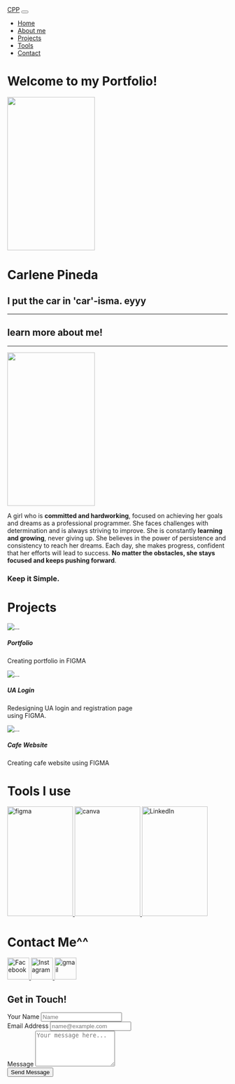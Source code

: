 <!DOCTYPE html>
<html lang="en">
<head>
    <meta charset="UTF-8">
    <meta name="viewport" content="width=device-width, initial-scale=1.0">
    <title>PORTFOLIO</title>
   <link href="https://cdn.jsdelivr.net/npm/bootstrap@5.3.6/dist/css/bootstrap.min.css" rel="stylesheet" integrity="sha384-4Q6Gf2aSP4eDXB8Miphtr37CMZZQ5oXLH2yaXMJ2w8e2ZtHTl7GptT4jmndRuHDT" crossorigin="anonymous">
</head>
<body>
<!-- NAVBAR -->
    <nav class="navbar navbar-expand-lg bg-body-tertiary fixed-top">
        <div class="container-fluid">
          <a class="navbar-brand fw-bold" href="#">CPP</a>
          <button class="navbar-toggler" type="button" data-bs-toggle="collapse" data-bs-target="#navbarNav" aria-controls="navbarNav" aria-expanded="false" aria-label="Toggle navigation">
            <span class="navbar-toggler-icon"></span>
          </button>
          <div class="collapse navbar-collapse" id="navbarNav">
            <ul class="navbar-nav  ms-auto me-auto">
              <li class="nav-item">
                <a class="nav-link active" aria-current="page" href="#home">Home</a>
              </li>
              <li class="nav-item">
                <a class="nav-link" href="#about">About me</a>
              </li>
              <li class="nav-item">
                <a class="nav-link" href="#projects">Projects</a>
              </li>
              <li class="nav-item">
                <a class="nav-link" href="#tools">Tools</a>
              </li>
              <li class="nav-item">
                <a class="nav-link" href="#contacts">Contact</a>
              </li>
            </ul>
          </div>
        </div>
      </nav>
    <!-- NAVBAR -->
<!-- LANDING SECTION -->
     <div class="p-3 bg-secondary vh-100" id="home">
        <h1 class="text-center text-light"></h1>
         <div class="p-3 bg-secondary vh-100" id="home">
        <h3 class="text-center text-light display-1 d-flex justify-content-center align-items-center"></h3>
        <div>
            <h1 class="d-flex justify-content-center align-items-center">Welcome to my Portfolio!</h1>
        </div>
<div class="d-flex flex-column justify-content-center align-items-center">
    <img src="c:\Users\Carlene\Downloads\me.jpg" class="img-fluid bg-dark p-3 mt-4 rounded-circle" width="200" height="350" >
    <h1 class="text-light mt-3 display-2">Carlene Pineda</h1>
    <h2 class="text-warning mt-3">I put the car in 'car'-isma. eyyy</h2>
</div>
 </div>
    <!-- LANDING SECTION -->
<!-- ABOUT SECTION -->
    <div class="p-3 bg-dark vh-100 d-flex flex-column align-items-center" id="about">
    <hr>
    <h2 class="text-center text-warning mb-4">learn more about me!</h2>
    <hr class="w-50 mb-4">
    <div class="d-flex align-items-start w-100 justify-content-center">
        <img src="c:\Users\Carlene\Downloads\me 2.jpg" class="img-fluid bg-light p-3 mt-4 rounded-circle me-4" width="200" height="350">
        <p class="text-light text-start mt-4 col-lg-6">
            A girl who is <strong class="text-warning">committed and hardworking</strong>, focused on achieving her goals and dreams as a professional programmer. She faces challenges with determination and is always striving to improve. She is constantly <strong class="text-warning">learning and growing</strong>, never giving up. She believes in the power of persistence and consistency to reach her dreams. Each day, she makes progress, confident that her efforts will lead to success. <strong class="text-warning">No matter the obstacles, she stays focused and keeps pushing forward</strong>.
        </p>
    </div>
    <h3 class="text-light text-center mt-4">Keep it Simple.</h3>
</div>
    <!-- ABOUT SECTION -->
 <!-- PROJECT SECTION -->
    <div class="p-3 bg-light vh-100 d-flex flex-column justify-content-center align-items-center" id="projects">
        <h1 class="text-center text-warning">Projects</h1>
 <div class="d-flex gap-5 p-5">
            <!-- FIRST CARD -->
        <div class="card" style="width: 18rem;">
            <img src="c:\Users\Carlene\Pictures\Screenshots\portfolio.png" class="card-img-top" alt="...">
            <div class="card-body">
              <h5 class="card-title">Portfolio</h5>
              <p class="card-text">Creating portfolio in FIGMA</p>
              <a href="https://www.figma.com/design/TXwkB4S319XvX5CNgg7QyN/Untitled?node-id=0-1&p=f&t=CEznNHntIo58shnR-0"  target="_blank"></a></a>
            </div>
          </div>
         <!-- FIRST CARD -->
 <!-- FIRST CARD -->
        <div class="card" style="width: 18rem;">
            <img src="c:\Users\Carlene\Pictures\Screenshots\figma.png" class="card-img-top" alt="...">
            <div class="card-body">
              <h5 class="card-title">UA Login</h5>
              <p class="card-text">Redesigning UA login and registration page using FIGMA.</p>
              <a href="#" class="https://www.figma.com/design/TXwkB4S319XvX5CNgg7QyN/Untitled?node-id=0-1&p=f&t=CEznNHntIo58shnR-0"  target="_blank"></a></a>
            </div>
          </div>
         <!-- FIRST CARD -->
  <!-- FIRST CARD -->
        <div class="card" style="width: 18rem;">
            <img src="c:\Users\Carlene\Pictures\Screenshots\FIGMAAAAAAAA.png" class="card-img-top" alt="...">
            <div class="card-body">
              <h5 class="card-title">Cafe Website</h5>
              <p class="card-text">Creating cafe website using FIGMA</p>
              <a href="https://www.figma.com/design/TXwkB4S319XvX5CNgg7QyN/Untitled?node-id=0-1&p=f&t=CEznNHntIo58shnR-0"  target="_blank"></a>
            </div>
          </div>
         <!-- FIRST CARD -->
        </div>
     </div>
    <!-- PROJECT SECTION -->
<!--TOOLS SECTION-->
<div class="p-3 bg-dark vh-100" id="tools">
        <h1 class="text-center text-light">Tools I use</h1>
        <div class="d-flex justify-content-center gap-4 mb-5">
            <a href="https://www.figma.com/" target="_blank">
                <img src="https://static-00.iconduck.com/assets.00/figma-icon-2048x2048-ule4368e.png" width="150" height="250" class="img-fluid rounded-circle shadow-lg" alt="figma">
            </a>
            <a href="https://www.canva.com/" target="_blank">
                <img src="https://yt3.googleusercontent.com/M7S2_gnnaJT5buAfWW4tanX9NELz5PddzNCQgnRV1oP8t12s5pg4cYKMChkEoh8gtGX__KtcYKU=s900-c-k-c0x00ffffff-no-rj" width="150" height="250" class="img-fluid rounded-circle shadow-lg" alt="canva">
            </a>
            <a href="https://www.capcut.com/" target="_blank">
                <img src="https://images-eds-ssl.xboxlive.com/image?url=4rt9.lXDC4H_93laV1_eHM0OYfiFeMI2p9MWie0CvL99U4GA1gf6_kayTt_kBblFwHwo8BW8JXlqfnYxKPmmBaQDG.nPeYqpMXSUQbV6ZbBJ.x5paJaMkB.CqTHcVYjDMA_oHUGwcgBmCV1lBqllIkZNgsGwVB9CAeOnzGwIb1o-&format=source" width="150" height="250" class="img-fluid rounded-circle shadow-lg" alt="LinkedIn">
            </a>
        </div>
 <!--TOOLS SECTION-->
     <!-- CONTACT SECTION -->
<div class="p-3 bg-secondary vh-100" id="contacts">
        <h1 class="text-center text-warning">Contact Me^^</h1>
        <div class="d-flex justify-content-center gap-4 mb-5">
            <a href="https://www.facebook.com/" target="_blank">
                <img src="https://upload.wikimedia.org/wikipedia/commons/6/6c/Facebook_Logo_2023.png" width="50" height="50" class="img-fluid rounded-circle shadow-lg" alt="Facebook">
            </a>
            <a href="https://www.instagram.com/" target="_blank">
                <img src="https://upload.wikimedia.org/wikipedia/commons/thumb/9/95/Instagram_logo_2022.svg/1024px-Instagram_logo_2022.svg.png" width="50" height="50" class="img-fluid rounded-circle shadow-lg" alt="Instagram">
            </a>
            <a href="https://mail.google.com/" target="_blank">
                <img src="https://static.vecteezy.com/system/resources/previews/022/484/516/non_2x/google-mail-gmail-icon-logo-symbol-free-png.png" width="50" height="50" class="img-fluid rounded-circle shadow-lg" alt="gmail">
            </a>
        </div>
<div class="container">
            <div class="row justify-content-center">
                <div class="col-12 col-md-8 col-lg-6 form-container-custom">
                    <h2 class="text-center text-dark mb-4">Get in Touch!</h2>
                    <form>
                        <div class="mb-3">
                            <label for="nameInput" class="form-label">Your Name</label>
                            <input type="text" class="form-control rounded-3" id="nameInput" placeholder="Name" required>
                        </div>
                        <div class="mb-3">
                            <label for="emailInput" class="form-label">Email Address</label>
                            <input type="email" class="form-control rounded-3" id="emailInput" placeholder="name@example.com" required>
                        </div>
                        <div class="mb-3">
                            <label for="messageTextarea" class="form-label">Message</label>
                            <textarea class="form-control rounded-3" id="messageTextarea" rows="5" placeholder="Your message here..." required></textarea>
                        </div>
                        <div class="d-grid">
                            <button type="submit" class="btn btn-warning btn-lg">Send Message</button>
                        </div>
                    </form>
                </div>
            </div>
        </div>
    </div>
 <!--CONTACT SECTION-->



<script src="https://cdn.jsdelivr.net/npm/bootstrap@5.3.6/dist/js/bootstrap.bundle.min.js" integrity="sha384-j1CDi7MgGQ12Z7Qab0qlWQ/Qqz24Gc6BM0thvEMVjHnfYGF0rmFCozFSxQBxwHKO" crossorigin="anonymous"></script>
</body>
</html>



